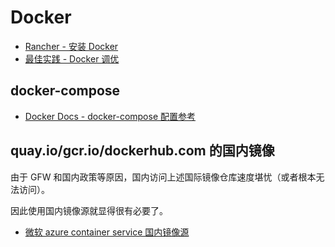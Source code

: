 # Docker

- [Rancher - 安装 Docker](https://docs.rancher.cn/rancher2x/install-prepare/basic-environment-configuration.html#_4-2-%E9%94%81%E5%AE%9Adocker%E7%89%88%E6%9C%AC)
- [最佳实践 - Docker 调优](https://docs.rancher.cn/rancher2x/install-prepare/best-practices/docker.html)

## docker-compose

- [Docker Docs - docker-compose 配置参考](https://docs.docker.com/compose/compose-file/)


## quay.io/gcr.io/dockerhub.com 的国内镜像

由于 GFW 和国内政策等原因，国内访问上述国际镜像仓库速度堪忧（或者根本无法访问）。

因此使用国内镜像源就显得很有必要了。

- [微软 azure container service 国内镜像源](https://github.com/Azure/container-service-for-azure-china/blob/master/aks/README.md)
